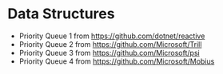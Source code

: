 # Data Structures

* Priority Queue 1 from https://github.com/dotnet/reactive
* Priority Queue 2 from https://github.com/Microsoft/Trill
* Priority Queue 3 from https://github.com/Microsoft/psi
* Priority Queue 4 from https://github.com/Microsoft/Mobius